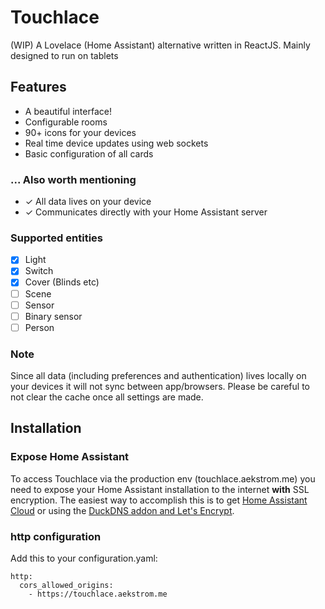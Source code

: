 # Touchlace
(WIP) A Lovelace (Home Assistant) alternative written in ReactJS. Mainly designed to run on tablets

## Features
* A beautiful interface!
* Configurable rooms
* 90+ icons for your devices
* Real time device updates using web sockets
* Basic configuration of all cards

### ... Also worth mentioning
* ✓ All data lives on your device
* ✓ Communicates directly with your Home Assistant server

### Supported entities
- [x] Light
- [x] Switch
- [x] Cover (Blinds etc)
- [ ] Scene
- [ ] Sensor
- [ ] Binary sensor
- [ ] Person

### Note
Since all data (including preferences and authentication) lives locally on your devices it will not sync between app/browsers. Please be careful to not clear the cache once all settings are made.

## Installation
### Expose Home Assistant
To access Touchlace via the production env (touchlace.aekstrom.me) you need to expose your Home Assistant installation to the internet **with** SSL encryption. The easiest way to accomplish this is to get [Home Assistant Cloud](https://www.nabucasa.com/) or using the [DuckDNS addon and Let's Encrypt](https://www.home-assistant.io/blog/2017/09/27/effortless-encryption-with-lets-encrypt-and-duckdns/).

### http configuration
Add this to your configuration.yaml:

```
http:
  cors_allowed_origins:
    - https://touchlace.aekstrom.me
```